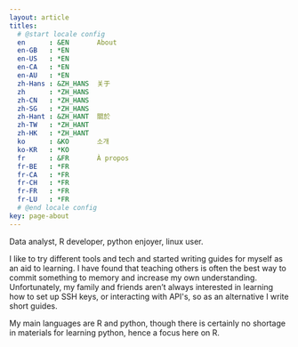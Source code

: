 ```yaml
---
layout: article
titles:
  # @start locale config
  en      : &EN       About
  en-GB   : *EN
  en-US   : *EN
  en-CA   : *EN
  en-AU   : *EN
  zh-Hans : &ZH_HANS  关于
  zh      : *ZH_HANS
  zh-CN   : *ZH_HANS
  zh-SG   : *ZH_HANS
  zh-Hant : &ZH_HANT  關於
  zh-TW   : *ZH_HANT
  zh-HK   : *ZH_HANT
  ko      : &KO       소개
  ko-KR   : *KO
  fr      : &FR       À propos
  fr-BE   : *FR
  fr-CA   : *FR
  fr-CH   : *FR
  fr-FR   : *FR
  fr-LU   : *FR
  # @end locale config
key: page-about
---
```


Data analyst, R developer, python enjoyer, linux user.

I like to try different tools and tech and started writing guides for myself as an aid to learning. I have found that teaching others is often the best way to commit something to memory and increase my own understanding. Unfortunately, my family and friends aren’t always interested in learning how to set up SSH keys, or interacting with API's, so as an alternative I write short guides.

My main languages are R and python, though there is certainly no shortage in materials for learning python, hence a focus here on R. 